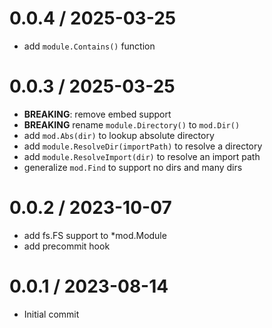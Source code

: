 # 0.0.4 / 2025-03-25

- add `module.Contains()` function

# 0.0.3 / 2025-03-25

- **BREAKING**: remove embed support
- **BREAKING** rename `module.Directory()` to `mod.Dir()`
- add `mod.Abs(dir)` to lookup absolute directory
- add `module.ResolveDir(importPath)` to resolve a directory
- add `module.ResolveImport(dir)` to resolve an import path
- generalize `mod.Find` to support no dirs and many dirs

# 0.0.2 / 2023-10-07

- add fs.FS support to \*mod.Module
- add precommit hook

# 0.0.1 / 2023-08-14

- Initial commit
